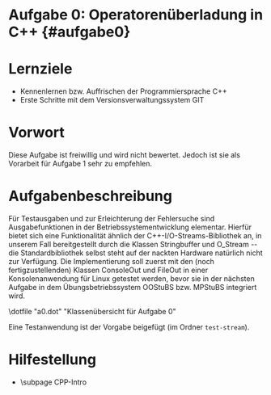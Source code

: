 Aufgabe 0: Operatorenüberladung in C++ {#aufgabe0}
==================================================

# Lernziele #

- Kennenlernen bzw. Auffrischen der Programmiersprache C++
- Erste Schritte mit dem Versionsverwaltungssystem GIT

# Vorwort #

Diese Aufgabe ist freiwillig und wird nicht bewertet.
Jedoch ist sie als Vorarbeit für Aufgabe 1 sehr zu empfehlen.

# Aufgabenbeschreibung #

Für Testausgaben und zur Erleichterung der Fehlersuche sind Ausgabefunktionen
in der Betriebssystementwicklung elementar. Hierfür bietet sich eine
Funktionalität ähnlich der C++-I/O-Streams-Bibliothek an, in unserem Fall
bereitgestellt durch die Klassen Stringbuffer und O_Stream -- die 
Standardbibliothek selbst steht auf der nackten Hardware natürlich nicht zur
Verfügung. Die Implementierung soll zuerst mit den (noch fertigzustellenden)
Klassen ConsoleOut und FileOut in einer Konsolenanwendung für Linux getestet
werden, bevor sie in der nächsten Aufgabe in dem Übungsbetriebssystem OOStuBS
bzw. MPStuBS integriert wird.

\dotfile "a0.dot" "Klassenübersicht für Aufgabe 0"

Eine Testanwendung ist der Vorgabe beigefügt (im Ordner `test-stream`).

# Hilfestellung #
- \subpage CPP-Intro
